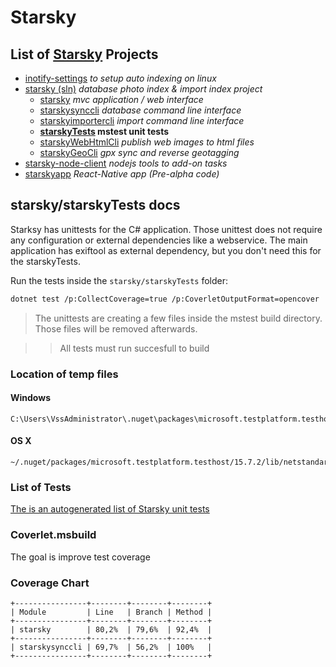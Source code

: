 # Starsky
## List of [Starsky](../../readme.md) Projects
 * [inotify-settings](../../inotify-settings/readme.md) _to setup auto indexing on linux_
 * [starsky (sln)](../../starsky/readme.md) _database photo index & import index project_
    * [starsky](../../starsky/starsky/readme.md)  _mvc application / web interface_
    * [starskysynccli](../../starsky/starskysynccli/readme.md)  _database command line interface_
    * [starskyimportercli](../../starsky/starskyimportercli/readme.md)  _import command line interface_
    * __[starskyTests](../../starsky/starskyTests/readme.md)  mstest unit tests__
    * [starskyWebHtmlCli](../../starsky/starskywebhtmlcli/readme.md)  _publish web images to html files_
    * [starskyGeoCli](../../starsky/starskygeocli/readme.md)  _gpx sync and reverse geotagging_
 * [starsky-node-client](../../starsky-node-client/readme.md) _nodejs tools to add-on tasks_
 * [starskyapp](../../starskyapp/readme.md) _React-Native app (Pre-alpha code)_

## starsky/starskyTests docs

Starksy has unittests for the C# application.
Those unittest does not require any configuration or external dependencies like a webservice.
The main application has exiftool as external dependency, but you don't need this for the starskyTests.

Run the tests inside the `starsky/starskyTests` folder:
```sh
dotnet test /p:CollectCoverage=true /p:CoverletOutputFormat=opencover
```
> The unittests are creating a few files inside the mstest build directory. Those files will be removed afterwards.

>> All tests must run succesfull to build

### Location of temp files
#### Windows
```
C:\Users\VssAdministrator\.nuget\packages\microsoft.testplatform.testhost\15.7.2\lib\netstandard1.5\
```

#### OS X
```
~/.nuget/packages/microsoft.testplatform.testhost/15.7.2/lib/netstandard1.5/
```

### List of Tests
[The is an autogenerated list of Starsky unit tests ](readme-listoftests.md)

### Coverlet.msbuild
The goal is improve test coverage

### Coverage Chart
```
+----------------+--------+--------+--------+
| Module         | Line   | Branch | Method |
+----------------+--------+--------+--------+
| starsky        | 80,2%  | 79,6%  | 92,4%  |
+----------------+--------+--------+--------+
| starskysynccli | 69,7%  | 56,2%  | 100%   |
+----------------+--------+--------+--------+
```
